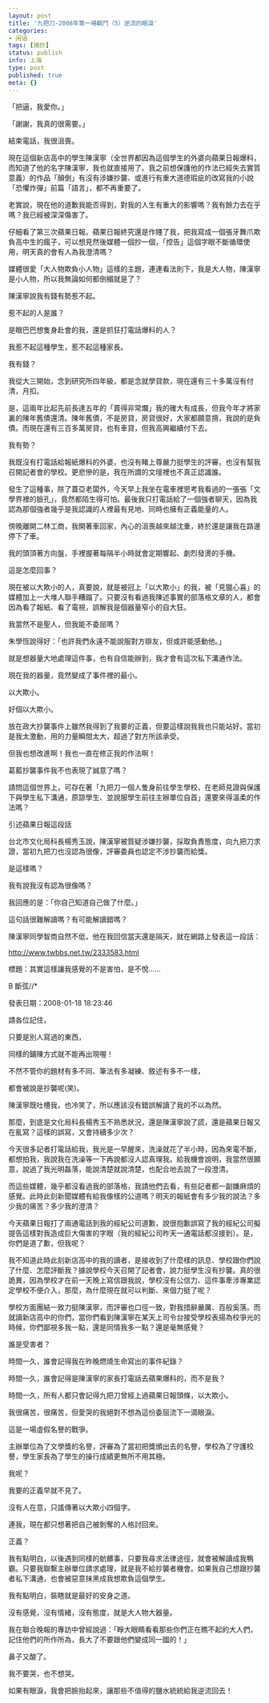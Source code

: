 ```yaml
---
layout: post
title: '九把刀-2008年第一場戰鬥（5）逆流的眼淚'
categories:
- 闲话
tags: [摘抄]
status: publish
info: 上海
type: post
published: true
meta: {}
---
```


「把逼，我愛你。」

「謝謝，我真的很需要。」

結束電話，我很沮喪。

現在這個新店高中的學生陳漢寧（全世界都因為這個學生的外婆向蘋果日報爆料，而知道了他的名字陳漢寧，我也就直接用了。我之前想保護他的作法已經失去實質意義）的作品「顛倒」有沒有涉嫌抄襲、或進行有重大道德瑕疵的改寫我的小說「恐懼炸彈」前篇「語言」，都不再重要了。

老實說，現在他的道歉我能否得到，對我的人生有重大的影響嗎？我有餘力去在乎嗎？我已經被深深傷害了。

仔細看了第三次蘋果日報。蘋果日報終究還是作賤了我，把我寫成一個張牙舞爪欺負高中生的瘋子，可以想見然後媒體一個抄一個，「控告」這個字眼不斷循環使用，明天真的會有人為我澄清嗎？

媒體很愛「大人物欺負小人物」這樣的主題，連連看法則下，我是大人物，陳漢寧是小人物，所以我無論如何都倒楣就是了？

陳漢寧說我有錢有勢惹不起。

惹不起的人是誰？

是眼巴巴想隻身赴會的我，還是抓狂打電話爆料的人？

我惹不起這種學生，惹不起這種家長。

我有錢？

我從大三開始，念到研究所四年級，都是念就學貸款，現在還有三十多萬沒有付清，月扣。

是，這兩年比起先前長達五年的「賣得非常爛」我的確大有成長，但我今年才將家裏的陳年舊債還清。陳年舊債，不是房貸，房貸很好，大家都願意揹，我說的是負債。而現在還有三百多萬房貸，也有車貸，但我高興繼續付下去。

我有勢？

我既沒有打電話給報紙爆料的外婆，也沒有睹上尊嚴力挺學生的評審，也沒有幫我召開記者會的學校。更悲慘的是，我在所謂的文壇裡也不真正認識誰。

發生了這種事，除了蓋亞老闆外，今天早上我坐在電車裡思考我看過的一張張「文學界裡的臉孔」，竟然都陌生得可怕。最後我只打電話給了一個強者聊天，因為我認為那個強者幾乎是我認識的人裡最有見地、同時也擁有正義能量的人。

傍晚離開二林工商，我開著車回家，內心的沮喪越來越沈重，終於還是讓我在路邊停下了車。

我的頭頂著方向盤，手裡握著每隔半小時就會定期響起、劇烈發燙的手機。

這是怎麼回事？

現在被以大欺小的人，真要說，就是被冠上「以大欺小」的我，被「見獵心喜」的媒體加上一大堆人聯手糟蹋了。只要沒有看過我陳述事實的部落格文章的人，都會因為看了報紙、看了電視，誤解我是個器量窄小的自大狂。

我當然不是聖人，但我能不委屈嗎？

朱學恆說得好：「也許我們永遠不能說服對方辯友，但或許能感動他。」

就是想器量大地處理這件事，也有自信能辦到，我才會有這次私下溝通作法。

現在我的器量，竟然變成了事件裡的最小。

以大欺小。

好個以大欺小。

放在政大抄襲事件上雖然我得到了我要的正義，但要這樣說我我也只能站好。當初是我太激動，用的力量瞬間太大，超過了對方所該承受。

但我也想改進啊！我也一直在修正我的作法啊！

葛藍抄襲事件我不也表現了誠意了嗎？

請問這個世界上，可存在著「九把刀一個人隻身前往學生學校，在老師見證與保護下與學生私下溝通，原諒學生、並說服學生前往主辦單位自首」還要來得溫柔的作法嗎？

引述蘋果日報這段話

台北市文化局科長楊秀玉說，陳漢寧被質疑涉嫌抄襲，採取負責態度，向九把刀求證，當初九把刀也沒認為很像，評審委員也認定不涉抄襲而給獎。

是這樣嗎？

我有說我沒有認為很像嗎？

我回應的是：「你自己知道自己做了什麼。」

這句話很難解讀嗎？有可能解讀錯嗎？

陳漢寧同學智商自然不低，他在我回信當天還是隔天，就在網路上發表這一段話：

http://www.twbbs.net.tw/2333583.html

標題：其實這樣讓我感覺的不是害怕，是不悅......

B 斷弦//\*

發表日期：2008-01-18 18:23:46

請各位記住，

只要是別人寫過的東西，

同樣的鋪陳方式就不能再出現喔！

不然不管你的題材有多不同、筆法有多凝練、敘述有多不一樣，

都會被說是抄襲呢(笑)。

陳漢寧既吐槽我，也冷笑了，所以應該沒有錯誤解讀了我的不以為然。

那麼，到底是文化局科長楊秀玉不熟悉狀況，還是陳漢寧說了謊，還是蘋果日報又在亂寫？這樣的誤寫，又會持續多少次？

今天很多記者打電話給我，我光是一早醒來，洗澡就花了半小時，因為來電不斷，都想拍我，我說我在洗澡等一下再說都沒人認真理我。給我機會說明，我當然很願意，說過了我光明磊落，能說清楚就說清楚，也配合地去說了一段澄清。

而這些媒體，幾乎都沒看過我的部落格，我請他們去看，有些記者都一副嫌麻煩的感覺。此時此刻新聞媒體有給我像樣的公道嗎？明天的報紙會有多少我的說法？多少我的痛苦？多少我的澄清？

今天蘋果日報打了兩通電話到我的經紀公司道歉，說很抱歉誤寫了我的經紀公司擬提告這樣對我造成巨大傷害的字眼（我的經紀公司昨天一通電話都沒接到）。是，你們是道了歉，但我呢？

我不知道此時此刻新店高中的我的讀者，是接收到了什麼樣的訊息、學校跟你們說了什麼、怎麼評斷我？據說學校今天召開了記者會，說力挺學生沒有抄襲。真的很 詭異，因為學校才在前一天晚上寫信跟我說，學校沒有公信力、這件事牽涉專業認定學校不便介入，那麼，為什麼現在就可以判斷、來個力挺了呢？

學校方面團結一致力挺陳漢寧，而評審也口徑一致，對我措辭嚴厲、百般奚落。而就讀新店高中的你們，當你們看到陳漢寧在某天上司令台接受學校表揚為校爭光的時候，你們鄙視多我一點，還是同情我多一點？還是毫無感覺？

誰是受害者？

時間一久，誰會記得我在昨晚燃燒生命寫出的事件紀錄？

時間一久，誰會記得是陳漢寧的家長打電話去蘋果爆料的，而不是我？

時間一久，所有人都只會記得九把刀曾經上過蘋果日報頭條，以大欺小。

我很痛苦，很痛苦，但愛哭的我絕對不想為這份委屈流下一滴眼淚。

這是一場虛假名譽的戰爭。

主辦單位為了文學獎的名譽，評審為了當初把獎頒出去的名譽，學校為了守護校譽，學生家長為了學生的操行成績更無所不用其極。

我呢？

我要的正義早就不見了。

沒有人在意，只謠傳著以大欺小四個字。

連我，現在都只想著把自己被剝奪的人格討回來。

正義？

我有點明白，以後遇到同樣的骯髒事，只要我尋求法律途徑，就會被解讀成我鴨霸。只要我聯繫主辦單位請求處理，就是我不給抄襲者機會。如果我自己想跟抄襲者私下溝通，也會被惡意抹黑成我想欺負這個學生。

我有點明白，裝瞎就是最好的安身之道。

沒有感覺，沒有情緒，沒有態度，就是大人物大器量。

我在聯合晚報的專訪中曾經說過：「睜大眼睛看看那些你們正在瞧不起的大人們，記住他們的所作所為，長大了不要跟他們變成同一國的！」

鼻子又酸了。

我不要哭，也不想哭。

如果有眼淚，我會把臉抬起來，讓那些不值得的鹽水統統給我逆流回去！


